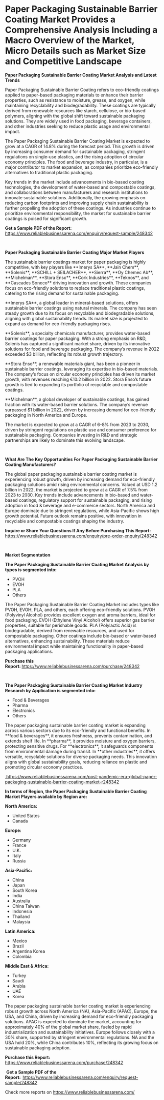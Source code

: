 <p><h1>Paper Packaging Sustainable Barrier Coating Market Provides a Comprehensive Analysis Including a Macro Overview of the Market, Micro Details such as Market Size and Competitive Landscape</h1></p><p><strong>Paper Packaging Sustainable Barrier Coating Market Analysis and Latest Trends</strong></p>
<p><p>Paper Packaging Sustainable Barrier Coating refers to eco-friendly coatings applied to paper-based packaging materials to enhance their barrier properties, such as resistance to moisture, grease, and oxygen, while maintaining recyclability and biodegradability. These coatings are typically derived from renewable resources like starch, cellulose, or bio-based polymers, aligning with the global shift toward sustainable packaging solutions. They are widely used in food packaging, beverage containers, and other industries seeking to reduce plastic usage and environmental impact.</p><p>The Paper Packaging Sustainable Barrier Coating Market is expected to grow at a CAGR of 14.8% during the forecast period. This growth is driven by increasing consumer demand for sustainable packaging, stringent regulations on single-use plastics, and the rising adoption of circular economy principles. The food and beverage industry, in particular, is a major contributor to market expansion, as companies prioritize eco-friendly alternatives to traditional plastic packaging.</p><p>Key trends in the market include advancements in bio-based coating technologies, the development of water-based and compostable coatings, and collaborations between manufacturers and research institutions to innovate sustainable solutions. Additionally, the growing emphasis on reducing carbon footprints and improving supply chain sustainability is further propelling the adoption of these coatings. As industries continue to prioritize environmental responsibility, the market for sustainable barrier coatings is poised for significant growth.</p></p>
<p><strong>Get a Sample PDF of the Report:&nbsp;</strong> <a href="https://www.reliablebusinessarena.com/enquiry/request-sample/248342?utm_campaign=1912&utm_medium=2&utm_source=Github&utm_content=ia&utm_term=21012025&utm_id=paper-packaging-sustainable-barrier-coating">https://www.reliablebusinessarena.com/enquiry/request-sample/248342</a></p>
<p>&nbsp;</p>
<p><strong>Paper Packaging Sustainable Barrier Coating Major Market Players</strong></p>
<p><p>The sustainable barrier coatings market for paper packaging is highly competitive, with key players like **Imerys SA**, **Jain Chem**, **Solenis**, **SCHILL + SEILACHER**, **Sierra**, **Oy Chemec Ab**, **Michelman**, **Stora Enso**, **Cork Industries**, **Teknos**, and **Cascades Sonoco** driving innovation and growth. These companies focus on eco-friendly solutions to replace traditional plastic coatings, catering to the rising demand for sustainable packaging.</p><p>**Imerys SA**, a global leader in mineral-based solutions, offers sustainable barrier coatings using natural minerals. The company has seen steady growth due to its focus on recyclable and biodegradable solutions, aligning with global sustainability trends. Its market size is projected to expand as demand for eco-friendly packaging rises.</p><p>**Solenis**, a specialty chemicals manufacturer, provides water-based barrier coatings for paper packaging. With a strong emphasis on R&D, Solenis has captured a significant market share, driven by its innovative solutions for food and beverage packaging. The company’s revenue in 2022 exceeded $3 billion, reflecting its robust growth trajectory.</p><p>**Stora Enso**, a renewable materials giant, has been a pioneer in sustainable barrier coatings, leveraging its expertise in bio-based materials. The company’s focus on circular economy principles has driven its market growth, with revenues reaching €10.2 billion in 2022. Stora Enso’s future growth is tied to expanding its portfolio of recyclable and compostable coatings.</p><p>**Michelman**, a global developer of sustainable coatings, has gained traction with its water-based barrier solutions. The company’s revenue surpassed $1 billion in 2022, driven by increasing demand for eco-friendly packaging in North America and Europe.</p><p>The market is expected to grow at a CAGR of 6-8% from 2023 to 2030, driven by stringent regulations on plastic use and consumer preference for sustainable packaging. Companies investing in R&D and strategic partnerships are likely to dominate this evolving landscape.</p></p>
<p>&nbsp;</p>
<p><strong>What Are The Key Opportunities For Paper Packaging Sustainable Barrier Coating Manufacturers?</strong></p>
<p><p>The global paper packaging sustainable barrier coating market is experiencing robust growth, driven by increasing demand for eco-friendly packaging solutions amid rising environmental concerns. Valued at USD 1.2 billion in 2022, the market is projected to grow at a CAGR of 7.5% from 2023 to 2030. Key trends include advancements in bio-based and water-based coatings, regulatory support for sustainable packaging, and rising adoption in food & beverage and e-commerce sectors. North America and Europe dominate due to stringent regulations, while Asia-Pacific shows high growth potential. Future outlook remains positive, with innovation in recyclable and compostable coatings shaping the industry.</p></p>
<p><strong>Inquire or Share Your Questions If Any Before Purchasing This Report:</strong> <a href="https://www.reliablebusinessarena.com/enquiry/pre-order-enquiry/248342?utm_campaign=1912&utm_medium=2&utm_source=Github&utm_content=ia&utm_term=21012025&utm_id=paper-packaging-sustainable-barrier-coating">https://www.reliablebusinessarena.com/enquiry/pre-order-enquiry/248342</a></p>
<p>&nbsp;</p>
<p><strong>Market Segmentation</strong></p>
<p><strong>The Paper Packaging Sustainable Barrier Coating Market Analysis by types is segmented into:</strong></p>
<p><ul><li>PVOH</li><li>EVOH</li><li>PLA</li><li>Others</li></ul></p>
<p><p>The Paper Packaging Sustainable Barrier Coating Market includes types like PVOH, EVOH, PLA, and others, each offering eco-friendly solutions. PVOH (Polyvinyl Alcohol) provides excellent oxygen and aroma barriers, ideal for food packaging. EVOH (Ethylene Vinyl Alcohol) offers superior gas barrier properties, suitable for perishable goods. PLA (Polylactic Acid) is biodegradable, derived from renewable resources, and used for compostable packaging. Other coatings include bio-based or water-based alternatives, enhancing sustainability. These materials reduce environmental impact while maintaining functionality in paper-based packaging applications.</p></p>
<p><strong>Purchase this Report:&nbsp;</strong><a href="https://www.reliablebusinessarena.com/purchase/248342?utm_campaign=1912&utm_medium=2&utm_source=Github&utm_content=ia&utm_term=21012025&utm_id=paper-packaging-sustainable-barrier-coating">https://www.reliablebusinessarena.com/purchase/248342</a></p>
<p>&nbsp;</p>
<p><strong>The Paper Packaging Sustainable Barrier Coating Market Industry Research by Application is segmented into:</strong></p>
<p><ul><li>Food & Beverages</li><li>Pharma</li><li>Electronics</li><li>Others</li></ul></p>
<p><p>The paper packaging sustainable barrier coating market is expanding across various sectors due to its eco-friendly and functional benefits. In **food & beverages**, it ensures freshness, prevents contamination, and extends shelf life. In **pharma**, it provides moisture and oxygen barriers, protecting sensitive drugs. For **electronics**, it safeguards components from environmental damage during transit. In **other industries**, it offers versatile, recyclable solutions for diverse packaging needs. This innovation aligns with global sustainability goals, reducing reliance on plastic and promoting circular economy practices.</p></p>
<p><a href="https://www.reliablebusinessarena.com/post-pandemic-era-global-paper-packaging-sustainable-barrier-coating-market-r248342?utm_campaign=1912&utm_medium=2&utm_source=Github&utm_content=ia&utm_term=21012025&utm_id=paper-packaging-sustainable-barrier-coating">&nbsp;https://www.reliablebusinessarena.com/post-pandemic-era-global-paper-packaging-sustainable-barrier-coating-market-r248342</a></p>
<p><strong>In terms of Region, the Paper Packaging Sustainable Barrier Coating Market Players available by Region are:</strong></p>
<p>
    <p> <strong> North America: </strong>
        <ul>
            <li>United States</li>
            <li>Canada</li>
        </ul>
        </p> 
    <p> <strong> Europe: </strong>
        <ul>
            <li>Germany</li>
            <li>France</li>
            <li>U.K.</li>
            <li>Italy</li>
            <li>Russia</li>
        </ul>
        </p> 
    <p> <strong> Asia-Pacific: </strong>
        <ul>
            <li>China</li>
            <li>Japan</li>
            <li>South Korea</li>
            <li>India</li>
            <li>Australia</li>
            <li>China Taiwan</li>
            <li>Indonesia</li>
            <li>Thailand</li>
            <li>Malaysia</li>
        </ul>
        </p> 
    <p> <strong> Latin America: </strong>
        <ul>
            <li>Mexico</li>
            <li>Brazil</li>
            <li>Argentina Korea</li>
            <li>Colombia</li>
        </ul>
        </p> 
    <p> <strong> Middle East & Africa: </strong>
        <ul>
            <li>Turkey</li>
            <li>Saudi</li>
            <li>Arabia</li>
            <li>UAE</li>
            <li>Korea</li>
        </ul>
    </p>
    </p>
<p><p>The paper packaging sustainable barrier coating market is experiencing robust growth across North America (NA), Asia-Pacific (APAC), Europe, the USA, and China, driven by increasing demand for eco-friendly packaging solutions. APAC is expected to dominate the market, accounting for approximately 40% of the global market share, fueled by rapid industrialization and sustainability initiatives. Europe follows closely with a 30% share, supported by stringent environmental regulations. NA and the USA hold 20%, while China contributes 10%, reflecting its growing focus on sustainable packaging adoption.</p></p>
<p><strong>Purchase this Report: </strong><a href="https://www.reliablebusinessarena.com/purchase/248342?utm_campaign=1912&utm_medium=2&utm_source=Github&utm_content=ia&utm_term=21012025&utm_id=paper-packaging-sustainable-barrier-coating">https://www.reliablebusinessarena.com/purchase/248342</a></p>
<p>&nbsp;<strong>Get a Sample PDF of the Report:&nbsp;&nbsp;</strong><a href="https://www.reliablebusinessarena.com/enquiry/request-sample/248342?utm_campaign=1912&utm_medium=2&utm_source=Github&utm_content=ia&utm_term=21012025&utm_id=paper-packaging-sustainable-barrier-coating">https://www.reliablebusinessarena.com/enquiry/request-sample/248342</a></p>
<p><strong></strong></p>
<p>Check more reports on <a href="https://www.reliablebusinessarena.com/?utm_campaign=1912&utm_medium=2&utm_source=Github&utm_content=ia&utm_term=21012025&utm_id=paper-packaging-sustainable-barrier-coating">https://www.reliablebusinessarena.com/</a></p>